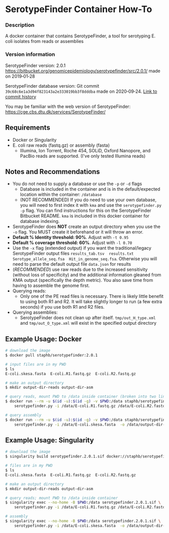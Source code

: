 # SerotypeFinder Container How-To

### Description
A docker container that contains SerotypeFinder, a tool for serotyping E. coli isolates from reads or assemblies

### Version information
SerotypeFinder version: 2.0.1 https://bitbucket.org/genomicepidemiology/serotypefinder/src/2.0.1/ made on 2019‑01‑28

SerotypeFinder database version: Git commit `39c68c6e1a3d94f823143a2e333019bb3f8dddba` made on 2020‑09‑24. [Link to commit history](https://bitbucket.org/genomicepidemiology/serotypefinder_db/commits/)

You may be familiar with the web version of SerotypeFinder: https://cge.cbs.dtu.dk/services/SerotypeFinder/

## Requirements
  * Docker or Singularity
  * E. coli raw reads (fastq.gz) or assembly (fasta)
    * Illumina, Ion Torrent, Roche 454, SOLiD, Oxford Nanopore, and PacBio reads are supported. (I've only tested Illumina reads)

## Notes and Recommendations
  * You do not need to supply a database or use the `-p` or `-d` flags
    * Database is included in the container and is in the default/expected location within the container: `/database`
    * (NOT RECOMMENDED) If you do need to use your own database, you will need to first index it with `kma` and use the `serotypefinder.py -p` flag. You can find instructions for this on the SerotypeFinder Bitbucket README. `kma` is included in this docker container for database indexing.
  * SerotypeFinder does **NOT** create an output directory when you use the `-o` flag. You MUST create it beforehand or it will throw an error.
  * **Default % Identity threshold: 90%**. Adjust with `-t 0.95`
  * **Default % coverage threshold: 60%**. Adjust with `-l 0.70`
  * Use the `-x` flag (extended output) if you want the traditional/legacy SerotypeFinder output files `results_tab.tsv  results.txt  Serotype_allele_seq.fsa  Hit_in_genome_seq.fsa`. Otherwise you will need to parse the default output file `data.json` for results
  * (*RECOMMENDED*) use raw reads due to the increased sensitivity (without loss of specificity) and the additional information gleaned from KMA output (specifically the depth metric). You also save time from having to assemble the genome first.
  * Querying reads:
    * Only one of the PE read files is necessary. There is likely little benefit to using both R1 and R2. It will take slightly longer to run (a few extra seconds) if you use both R1 and R2 files.
  * Querying assemblies:
    * SerotypeFinder does not clean up after itself. `tmp/out_H_type.xml` and `tmp/out_O_type.xml` will exist in the specified output directory

## Example Usage: Docker
```bash
# download the image
$ docker pull staphb/serotypefinder:2.0.1

# input files are in my PWD
$ ls
E-coli.skesa.fasta  E-coli.R1.fastq.gz  E-coli.R2.fastq.gz

# make an output directory
$ mkdir output-dir-reads output-dir-asm

# query reads, mount PWD to /data inside container (broken into two lines for readabilty)
$ docker run --rm -u $(id -u):$(id -g) -v $PWD:/data staphb/serotypefinder:2.0.1 \
    serotypefinder.py -i /data/E-coli.R1.fastq.gz /data/E-coli.R2.fastq.gz -o /data/output-dir-reads

# query assembly
$ docker run --rm -u $(id -u):$(id -g) -v $PWD:/data staphb/serotypefinder:2.0.1 \
    serotypefinder.py -i /data/E-coli.skesa.fasta  -o /data/output-dir-asm
```

## Example Usage: Singularity
```bash
# download the image
$ singularity build serotypefinder.2.0.1.sif docker://staphb/serotypefinder:2.0.1

# files are in my PWD
$ ls
E-coli.skesa.fasta  E-coli.R1.fastq.gz  E-coli.R2.fastq.gz

# make an output directory
$ mkdir output-dir-reads output-dir-asm

# query reads; mount PWD to /data inside container
$ singularity exec --no-home -B $PWD:/data serotypefinder.2.0.1.sif \
    serotypefinder.py -i /data/E-coli.R1.fastq.gz /data/E-coli.R2.fastq.gz -o /data/output-dir-reads

# assembly
$ singularity exec --no-home -B $PWD:/data serotypefinder.2.0.1.sif \
    serotypefinder.py -i /data/E-coli.skesa.fasta  -o /data/output-dir-asm
```
